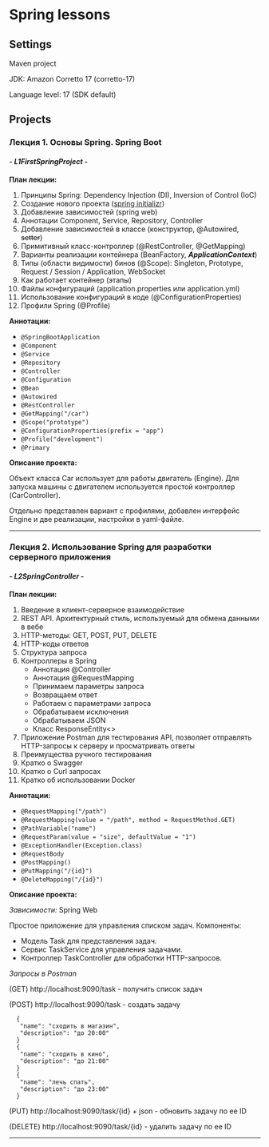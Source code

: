 # Spring lessons

## Settings

Maven project

JDK: Amazon Corretto 17 (corretto-17)

Language level: 17 (SDK default)

## Projects

### Лекция 1. Основы Spring. Spring Boot

#### - _L1FirstSpringProject_ -

**План лекции:**

1. Принципы Spring: Dependency Injection (DI), Inversion of Control (IoC)
2. Создание нового проекта ([spring initializr](https://start.spring.io/))
3. Добавление зависимостей (spring web)
4. Аннотации Component, Service, Repository, Controller
5. Добавление зависимостей в классе (конструктор, @Autowired, ~~setter~~)
6. Примитивный класс-контроллер (@RestController, @GetMapping)
7. Варианты реализации контейнера (BeanFactory, **_ApplicationContext_**)
8. Типы (области видимости) бинов (@Scope): Singleton, Prototype, Request / Session / Application, WebSocket
9. Как работает контейнер (этапы)
10. Файлы конфигураций (application.properties или application.yml)
11. Использование конфигураций в коде (@ConfigurationProperties)
12. Профили Spring (@Profile)

**Аннотации:**

* `@SpringBootApplication`
* `@Component `
* `@Service `
* `@Repository `
* `@Controller `
* `@Configuration `
* `@Bean`
* `@Autowired`
* `@RestController`
* `@GetMapping("/car")`
* `@Scope("prototype")`
* `@ConfigurationProperties(prefix = "app")`
* `@Profile("development")`
* `@Primary`

**Описание проекта:**

Объект класса Car использует для работы двигатель (Engine). Для запуска
машины с двигателем используется простой контроллер (CarController).

Отдельно представлен вариант с профилями, добавлен интерфейс Engine
и две реализации, настройки в yaml-файле.

---

### Лекция 2. Использование Spring для разработки серверного приложения

#### - _L2SpringController_ -

**План лекции:**

1. Введение в клиент-серверное взаимодействие
2. REST API. Архитектурный стиль, используемый для обмена данными в вебе
3. HTTP-методы: GET, POST, PUT, DELETE
4. HTTP-коды ответов
5. Структура запроса
6. Контроллеры в Spring
    * Аннотация @Controller
    * Аннотация @RequestMapping
    * Принимаем параметры запроса
    * Возвращаем ответ
    * Работаем с параметрами запроса
    * Обрабатываем исключения
    * Обрабатываем JSON
    * Класс ResponseEntity<>
7. Приложение Postman для тестирования API, позволяет отправлять HTTP-запросы к серверу
   и просматривать ответы
8. Преимущества ручного тестирования
9. Кратко о Swagger
10. Кратко о Curl запросах
11. Кратко об использовании Docker

**Аннотации:**

* `@RequestMapping("/path")`
* `@RequestMapping(value = "/path", method = RequestMethod.GET)`
* `@PathVariable("name")`
* `@RequestParam(value = "size", defaultValue = "1")`
* `@ExceptionHandler(Exception.class)`
* `@RequestBody`
* `@PostMapping()`
* `@PutMapping("/{id}")`
* `@DeleteMapping("/{id}")`

**Описание проекта:**

_Зависимости:_ Spring Web

Простое приложение для управления списком задач. Компоненты:

* Модель Task для представления задач.
* Сервис TaskService для управления задачами.
* Контроллер TaskController для обработки HTTP-запросов.

_Запросы в Postman_

(GET) http://localhost:9090/task - получить список задач

(POST) http://localhost:9090/task - создать задачу

      {
       "name": "сходить в магазин",
       "description": "до 20:00"
      }
      {
       "name": "сходить в кино",
       "description": "до 21:00"
      }
      {
       "name": "лечь спать",
       "description": "до 23:00"
      }

(PUT) http://localhost:9090/task/{id} + json - обновить задачу по ее ID

(DELETE) http://localhost:9090/task/{id} - удалить задачу по ее ID

---

